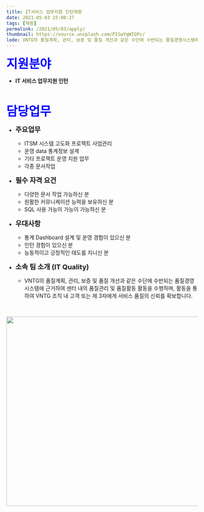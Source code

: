 ```yaml
---
title: IT서비스 업무지원 인턴채용
date: 2021-05-03 15:08:27
tags: [채용]
permalink: /2021/05/03/apply/
thumbnail: https://source.unsplash.com/PISwYqWIGPc/
lede: VNTG의 품질계획, 관리, 보증 및 품질 개선과 같은 수단에 수반되는 품질경영시스템에 근거하여 센터 내의 품질관리 및 품질활동 활동을 수행하며, 활동을 통하여 VNTG 조직 내 고객 또는 제 3자에게 서비스 품질의 신뢰를 확보합니다.
---
```


<span style="color:blue"><font size="6">**지원분야**</font></span>
- **IT 서비스 업무지원 인턴**    

<p>&nbsp;</p>


<span style="color:blue"><font size="6">**담당업무**</font></span>

- <font size="4">**주요업무**</font>
    - ITSM 시스템 고도화 프로젝트 사업관리
    - 운영 data 통계정보 설계
    - 기타 프로젝트 운영 지원 업무
    - 각종 문서작업 

- <font size="4">**필수 자격 요건**</font>
    - 다양한 문서 작업 가능하신 분 
    - 원활한 커뮤니케이션 능력을 보유하신 분
    - SQL 사용 가능이 가능이 가능하신 분 

- <font size="4">**우대사항**</font>
    - 통계 Dashboard 설계 및 운영 경험이 있으신 분 
    - 인턴 경험이 있으신 분
    - 능동적이고 긍정적인 태도를 지니신 분

- <font size="4">**소속 팀 소개 (IT Quality)** </font> 
    - VNTG의 품질계획, 관리, 보증 및 품질 개선과 같은 수단에 수반되는 품질경영시스템에 근거하여 센터 내의 품질관리 및 품질활동 활동을 수행하며, 활동을 통하여 VNTG 조직 내 고객 또는 제 3자에게 서비스 품질의 신뢰를 확보합니다.

<p>&nbsp;</p>

<img src="https://source.unsplash.com/wLiP-R6Vd2g/" width="800" height="500" />

<p>&nbsp;</p>